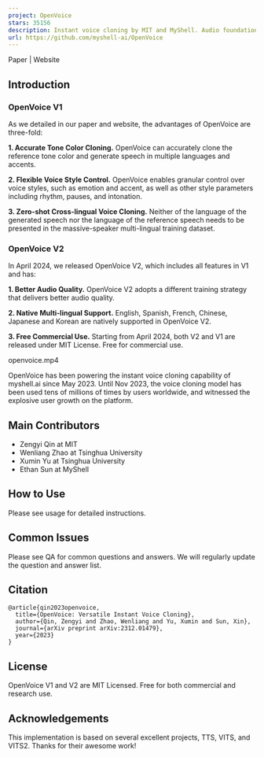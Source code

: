 ```yaml
---
project: OpenVoice
stars: 35156
description: Instant voice cloning by MIT and MyShell. Audio foundation model.
url: https://github.com/myshell-ai/OpenVoice
---
```


Paper | Website  
  

Introduction
------------

### OpenVoice V1

As we detailed in our paper and website, the advantages of OpenVoice are three-fold:

**1\. Accurate Tone Color Cloning.** OpenVoice can accurately clone the reference tone color and generate speech in multiple languages and accents.

**2\. Flexible Voice Style Control.** OpenVoice enables granular control over voice styles, such as emotion and accent, as well as other style parameters including rhythm, pauses, and intonation.

**3\. Zero-shot Cross-lingual Voice Cloning.** Neither of the language of the generated speech nor the language of the reference speech needs to be presented in the massive-speaker multi-lingual training dataset.

### OpenVoice V2

In April 2024, we released OpenVoice V2, which includes all features in V1 and has:

**1\. Better Audio Quality.** OpenVoice V2 adopts a different training strategy that delivers better audio quality.

**2\. Native Multi-lingual Support.** English, Spanish, French, Chinese, Japanese and Korean are natively supported in OpenVoice V2.

**3\. Free Commercial Use.** Starting from April 2024, both V2 and V1 are released under MIT License. Free for commercial use.

openvoice.mp4

OpenVoice has been powering the instant voice cloning capability of myshell.ai since May 2023. Until Nov 2023, the voice cloning model has been used tens of millions of times by users worldwide, and witnessed the explosive user growth on the platform.

Main Contributors
-----------------

-   Zengyi Qin at MIT
-   Wenliang Zhao at Tsinghua University
-   Xumin Yu at Tsinghua University
-   Ethan Sun at MyShell

How to Use
----------

Please see usage for detailed instructions.

Common Issues
-------------

Please see QA for common questions and answers. We will regularly update the question and answer list.

Citation
--------

```
@article{qin2023openvoice,
  title={OpenVoice: Versatile Instant Voice Cloning},
  author={Qin, Zengyi and Zhao, Wenliang and Yu, Xumin and Sun, Xin},
  journal={arXiv preprint arXiv:2312.01479},
  year={2023}
}
```

License
-------

OpenVoice V1 and V2 are MIT Licensed. Free for both commercial and research use.

Acknowledgements
----------------

This implementation is based on several excellent projects, TTS, VITS, and VITS2. Thanks for their awesome work!
